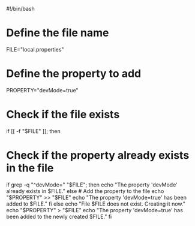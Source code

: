 #!/bin/bash

# Define the file name
FILE="local.properties"

# Define the property to add
PROPERTY="devMode=true"

# Check if the file exists
if [[ -f "$FILE" ]]; then
  # Check if the property already exists in the file
  if grep -q "^devMode=" "$FILE"; then
    echo "The property 'devMode' already exists in $FILE."
  else
    # Add the property to the file
    echo "$PROPERTY" >> "$FILE"
    echo "The property 'devMode=true' has been added to $FILE."
  fi
else
  echo "File $FILE does not exist. Creating it now."
  echo "$PROPERTY" > "$FILE"
  echo "The property 'devMode=true' has been added to the newly created $FILE."
fi
